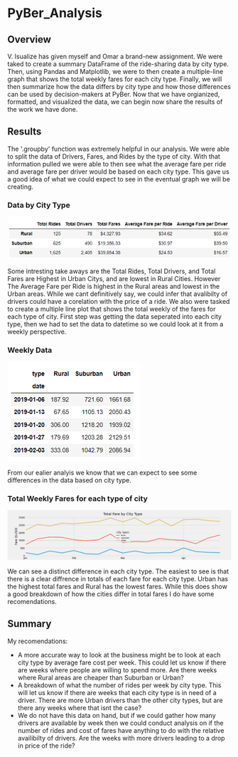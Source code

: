 # PyBer_Analysis

## Overview
V. Isualize has given myself and Omar a brand-new assignment. We were taked to create a summary DataFrame of the ride-sharing data by city type. Then, using Pandas and Matplotlib, we were to then create a multiple-line graph that shows the total weekly fares for each city type. Finally, we will then summarize how the data differs by city type and how those differences can be used by decision-makers at PyBer. Now that we have orgianized, formatted, and visualized the data, we can begin now share the results of the work we have done. 

## Results

The '.groupby' function was extremely helpful in our analysis. We were able to split the data of Drivers, Fares, and Rides by the type of city. With that information pulled we were able to then see what the average fare per ride and average fare per driver would be based on each city type. This gave us a good idea of what we could expect to see in the eventual graph we will be creating. 

### Data by City Type
![City by Type Data](https://github.com/Andrew-E-Walters/PyBer_Analysis/blob/main/analysis/Pyber_Summary.png)

Some intresting take aways are the Total Rides, Total Drivers, and Total Fares are Highest in Urban Citys, and are lowest in Rural Cities. However The Average Fare per Ride is highest in the Rural areas and lowest in the Urban areas. While we cant definitively say, we could infer that avalibilty of drivers could have a corelation with the price of a ride. We also were tasked to create a multiple line plot that shows the total weekly of the fares for each type of city. First step was getting the data seperated into each city type, then we had to set the data to datetime so we could look at it from a weekly perspective. 

### Weekly Data 
![Weekly Data](https://github.com/Andrew-E-Walters/PyBer_Analysis/blob/main/analysis/Weekly%20Data.png)

From our ealier analyis we know that we can expect to see some differences in the data based on city type. 

### Total Weekly Fares for each type of city
![Weekly Graph](https://github.com/Andrew-E-Walters/PyBer_Analysis/blob/main/analysis/PyBer_fare_summary.png)

We can see a distinct difference in each city type. The easiest to see is that there is a clear diffrence in totals of each fare for each city type. Urban has the highest total fares and Rural has the lowest fares. While this does show a good breakdown of how the cities differ in total fares I do have some recomendations. 

## Summary
My recomendations:
- A more accurate way to look at the business might be to look at each city type by average fare cost per week. This could let us know if there are weeks where people are willing to spend more. Are there weeks where Rural areas are cheaper than Suburban or Urban? 
- A breakdown of what the number of rides per week by city type. This will let us know if there are weeks that each city type is in need of a driver. There are more Urban drivers than the other city types, but are there any weeks where that isnt the case?  
- We do not have this data on hand, but if we could gather how many drivers are available by week then we could conduct analysis on if the number of rides and cost of fares have anything to do with the relative availibilty of drivers. Are the weeks with more drivers leading to a drop in price of the ride? 


